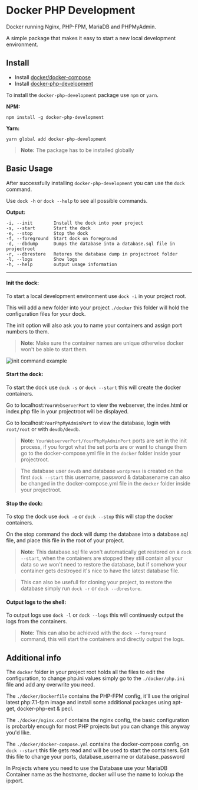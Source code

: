 # Docker PHP Development
Docker running Nginx, PHP-FPM, MariaDB and PHPMyAdmin.

A simple package that makes it easy to start a new local development environment.

## Install
- Install [docker/docker-compose](https://docs.docker.com/compose/install/#prerequisites)
- Install [docker-php-development](https://www.npmjs.com/package/docker-php-development)

To install the `docker-php-development` package use `npm` or `yarn`.

**NPM:**
```
npm install -g docker-php-development
```

**Yarn:**
```
yarn global add docker-php-development
```

> **Note:** The package has to be installed globally



## Basic Usage

After successfully installing `docker-php-development` you can use the `dock` command.

Use `dock -h` or `dock --help` to see all possible commands.

**Output:**
```
-i, --init        Install the dock into your project
-s, --start       Start the dock
-e, --stop        Stop the dock
-f, --foreground  Start dock on foreground
-d, --dbdump      Dumps the database into a database.sql file in projectroot
-r, --dbrestore   Retores the database dump in projectroot folder
-l, --logs        Show logs
-h, --help        output usage information
```

------
#### Init the dock:

To start a local development environment use `dock -i` in your project root.

This will add a new folder into your project `./docker` this folder will hold the configuration files for your dock.

The init option will also ask you to name your containers and assign port numbers to them.

> **Note:** Make sure the container names are unique otherwise docker won't be able to start them.

![init command example](https://webverder.nl/dock/dock_commands.gif "Init command example")

#### Start the dock:

To start the dock use `dock -s` or `dock --start` this will create the docker containers.

Go to localhost:`YourWebserverPort` to view the webserver, the index.html or index.php file in your projectroot will be displayed.

Go to localhost:`YourPhpMyAdminPort` to view the database, login with `root/root` or with `devdb/devdb`.

> **Note:** `YourWebserverPort/YourPhpMyAdminPort` ports are set in the init process, if you forgot what the set ports are or want to change them go to the docker-compose.yml file in the `docker` folder inside your projectroot.

> The database user `devdb` and database `wordpress` is created on the first `dock --start` this username, password & databasename  can also be changed in the docker-compose.yml file in the `docker` folder inside your projectroot.

#### Stop the dock:

To stop the dock use `dock -e` or `dock --stop` this will stop the docker containers.

On the stop command the dock will dump the database into a database.sql file, and place this file in the root of your project.

> **Note:** This database.sql file won't automatically get restored on a `dock --start`, when the containers are stopped they still contain all your data so we won't need to restore the database, but if somehow your container gets destroyed it's nice to have the latest database file.

>This can also be usefull for cloning your project, to restore the database simply run `dock -r` or `dock --dbrestore`.

#### Output logs to the shell:

To output logs use `dock -l` or `dock --logs` this will continuesly output the logs from the containers.


> **Note:** This can also be achieved with the `dock --foreground` command, this will start the containers and directly output the logs.



## Additional info

The `docker` folder in your project root holds all the files to edit the configuration, to change php.ini values simply go to the `./docker/php.ini` file and add any overwrite you need.

The `./docker/Dockerfile` contains the PHP-FPM config, it'll use the original latest php:7.1-fpm image and install some additional packages using apt-get, docker-php-ext & pecl.

The `./docker/nginx.conf` contains the nginx config, the basic configuration is probarbly enough for most PHP projects but you can change this anyway you'd like.

The `./docker/docker-compose.yml` contains the docker-compose config, on `dock --start` this file gets read and will be used to start the containers.
Edit this file to change your ports, database_username or database_password

In Projects where you need to use the Database use your MariaDB Container name as the hostname, docker will use the name to lookup the ip:port.
